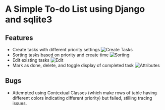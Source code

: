 # A Simple To-do List using Django and sqlite3

## Features
 - Create tasks with different priority settings
   ![Create Tasks](https://cl.ly/1k0s340o2u1Q/Screen%20Recording%202017-05-30%20at%2022.12.gif)
 - Sorting tasks based on priority and create time
   ![Sorting](https://cl.ly/39090l0f2a45/Screen%20Recording%202017-05-30%20at%2022.13.gif)
 - Edit existing tasks
   ![Edit](https://cl.ly/1C2B0z1C2s0p/Screen%20Recording%202017-05-30%20at%2022.13.gif)
 - Mark as done, delete, and toggle display of completed task
   ![Attributes](https://cl.ly/1j1e0K443o02/Screen%20Recording%202017-05-30%20at%2022.14.gif)

## Bugs
 - Attempted using Contextual Classes (which make rows of table having different colors indicating different priority) but failed, stilling tracing issues.
